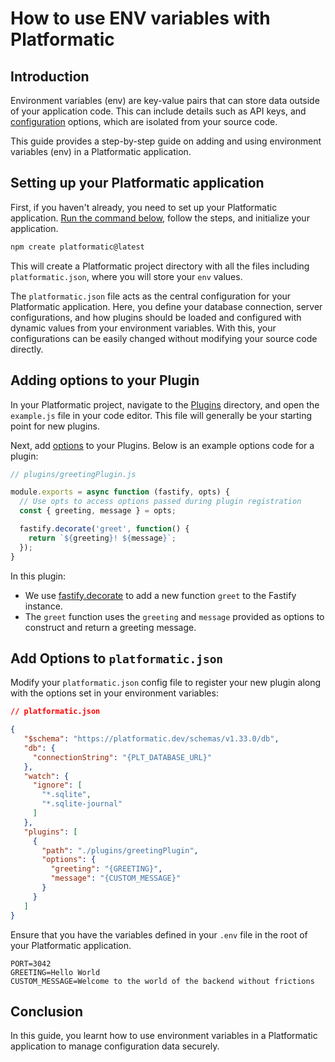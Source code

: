# How to use ENV variables with Platformatic

## Introduction

Environment variables (env) are key-value pairs that can store data outside of your application code. This can include details such as API keys, and [configuration](https://12factor.net/config) options, which are isolated from your source code. 

This guide provides a step-by-step guide on adding and using environment variables (env) in a Platformatic application.  

## Setting up your Platformatic application

First, if you haven't already, you need to set up your Platformatic application. [Run the command below](https://docs.platformatic.dev/docs/getting-started/quick-start-guide/), follow the steps, and initialize your application. 

```bash
npm create platformatic@latest
```

This will create a Platformatic project directory with all the files including `platformatic.json`, where you will store your `env` values.

The `platformatic.json` file acts as the central configuration for your Platformatic application. Here, you define your database connection, server configurations, and how plugins should be loaded and configured with dynamic values from your environment variables. With this, your configurations can be easily changed without modifying your source code directly.

## Adding options to your Plugin 

In your Platformatic project, navigate to the [Plugins](https://fastify.dev/docs/latest/Reference/Plugins/) directory, and open the `example.js` file in your code editor. This file will generally be your starting point for new plugins.

Next, add [options](https://fastify.dev/docs/latest/Reference/Plugins/#plugin-options) to your Plugins. Below is an example options code for a plugin:

```js
// plugins/greetingPlugin.js

module.exports = async function (fastify, opts) {
  // Use opts to access options passed during plugin registration
  const { greeting, message } = opts;

  fastify.decorate('greet', function() {
    return `${greeting}! ${message}`;
  });
}
```

In this plugin: 

- We use [fastify.decorate](https://fastify.dev/docs/latest/Reference/Decorators/#decorators) to add a new function `greet` to the Fastify instance.
- The `greet` function uses the `greeting` and `message` provided as options to construct and return a greeting message.

## Add Options to `platformatic.json`

Modify your `platformatic.json` config file to register your new plugin along with the options set in your environment variables:

```json 
// platformatic.json

{
   "$schema": "https://platformatic.dev/schemas/v1.33.0/db",
   "db": {
     "connectionString": "{PLT_DATABASE_URL}"
   },
   "watch": {
     "ignore": [
       "*.sqlite",
       "*.sqlite-journal"
     ]
   },
   "plugins": [
     {
       "path": "./plugins/greetingPlugin",
       "options": {
         "greeting": "{GREETING}",
         "message": "{CUSTOM_MESSAGE}"
       }
     }
   ]
}
```
Ensure that you have the variables defined in your `.env` file in the root of your Platformatic application.

```text
PORT=3042
GREETING=Hello World
CUSTOM_MESSAGE=Welcome to the world of the backend without frictions
```

## Conclusion 

In this guide, you learnt how to use environment variables in a Platformatic application to manage configuration data securely. 